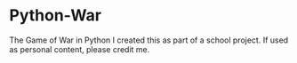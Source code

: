 # Python-War
The Game of War in Python
I created this as part of a school project.
If used as personal content, please credit me.
